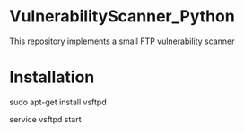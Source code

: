# VulnerabilityScanner_Python
This repository implements a small FTP vulnerability scanner

# Installation

  sudo apt-get install vsftpd

  service vsftpd start
